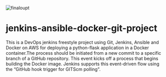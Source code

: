 ![finaloupt](https://user-images.githubusercontent.com/98936958/167253094-950fc795-4eb6-4e0a-ada6-c78f6bb11685.PNG)
# jenkins-ansible-docker-git-project
This is a DevOps jenkins freestyle project using Git, Jenkins, Ansible and Docker on AWS for deploying a python-flask application in a Docker container.The process should be initiated from a new commit to a specific branch of a GitHub repository. This event kicks off a process that begins building the Docker image. Jenkins supports this event-driven flow using the “GitHub hook trigger for GITScm polling".
